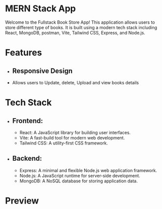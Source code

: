 # MERN Stack App
Welcome to the Fullstack Book Store App! This application allows users to store different type of books. It is built using a modern tech stack including React, MongoDB, postman, Vite, Tailwind CSS, Express, and Node.js.

# Features
  + ## Responsive Design
  + Allows users to Update, delete, Upload and view books details

# Tech Stack
  * ## Frontend:
      + React: A JavaScript library for building user interfaces.
      + Vite: A fast-build tool for modern web development.
      + Tailwind CSS: A utility-first CSS framework.
  * ## Backend:
      + Express: A minimal and flexible Node.js web application framework.
      + Node.js: A JavaScript runtime for server-side development.
      + MongoDB: A NoSQL database for storing application data.

# Preview


